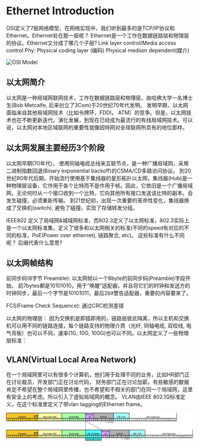 # Ethernet Introduction

OSI定义了7层网络模型，在网络实现中，我们听到最多的是TCP/IP协议和Ethernet。Ethernet处在那一层呢？ 
Ethernet是一个工作在数据链路层和物理层的协议。Ethernet又分成了哪几个子层?
Link layer control/Media access control
Phy: 
Physical coding layer (编码)
Physical medium dependent(媒介)

![OSI Model](/assets/images/OSI_Model.png)  

 
## 以太网简介
以太网是一种局域网联网技术，工作在数据链路层和物理层，由哈佛大学一名博士生(Bob Metcalfe, 后来创立了3Com)于20世纪70年代发明。 发明早期，以太网面临来自其他局域网技术（比如令牌环，FDDI， ATM）的竞争。但是，以太网技术也在不断更新迭代，演化发展，到现在已经成为最流行的有线局域网技术。可以说，以太网对本地区域联网的重要性就像因特网对全球联网所具有的地位那样。 
 
## 以太网发展主要经历3个阶段
以太网早期(70年代)， 使用同轴电缆总线来互联节点，是一种广播局域网，采用二进制指数回退(Binary exponential backoff)的CSMA/CD多路访问协议。 
到20世纪90年代后期，开始流行使用基于集线器的星形拓扑以太网，集线器(Hub)是一种物理层设备，它作用于各个比特而不是作用于帧。因此，它依旧是一个广播局域网，无论何时从一个接口收到一个比特，它向其他所有接口发送该比特的副本。会发生碰撞，必须重新传输。
到21世纪初，出现一次重要的革命性变化，集线器换成了交换机(switch), 避免了碰撞，实现了存储转发分组。 
 
 
 
IEEE802 定义了局域网&城域网标准，而802.3定义了以太网标准，802.3实际上是一个以太网标准集，定义了很多和以太网相关的标准(不同的speed有对应的不同的标准，PoE(Power over ethernet), 链路聚合, etc)。
这些标准有什么不同呢？ 后缀代表什么意思?
 
 
## 以太网帧结构
前同步码(8字节 Preamble): 以太网帧以一个8byte的前同步码(Preamble)字段开始， 前7bytes都是10101010，用于”唤醒”适配器，并且将它们的时钟和发送方的时钟同步，最后一个字节是10101011，最后2bit警告适配器，重要的内容要来了。 
 
FCS(Frame Check Sequence): 通过CRC检测差错

以太网的物理层：
因为交换机是即插即用的，链路层彼此隔离，所以主机和交换机可以用不同的链路连接，每个链路支持的物理介质（光纤, 同轴电缆, 双绞线, 电气背板）也可以不同，速率(1G, 10G, 100G)也可以不同。以太网定义了一些物理层标准：


## VLAN(Virtual Local Area Network)
在一个局域网里可以有很多个计算机，他们用于处理不同的业务，比如HR部门正在讨论裁员，开发部门正在讨论代码， 财务部门正在讨论加薪。有些敏感的数据肯定不希望在整个局域网里传播，也不希望和不相关的部门在同一个局域网，这里有安全上的考虑。所以引入了虚拟局域网的概念。 
VLAN由IEEE 802.1Q标准定义，在这个标准里定义了带vlan tagging的Ethernet frame。 

![alt text](../assets/images/vlan-tagging-eth-frame.png)  